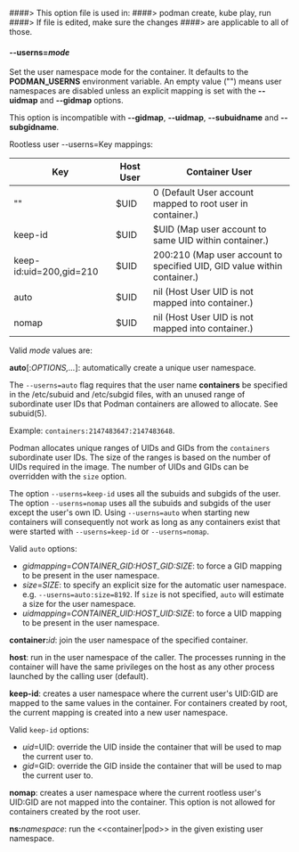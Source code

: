 ####> This option file is used in:
####> podman create, kube play, run
####> If file is edited, make sure the changes
####> are applicable to all of those.

#### **--userns**=_mode_

Set the user namespace mode for the container. It defaults to the **PODMAN_USERNS** environment variable. An empty value ("") means user namespaces are disabled unless an explicit mapping is set with the **--uidmap** and **--gidmap** options.

This option is incompatible with **--gidmap**, **--uidmap**, **--subuidname** and **--subgidname**.

Rootless user --userns=Key mappings:

| Key                     | Host User | Container User                                                           |
| ----------------------- | --------- | ------------------------------------------------------------------------ |
| ""                      | $UID      | 0 (Default User account mapped to root user in container.)               |
| keep-id                 | $UID      | $UID (Map user account to same UID within container.)                    |
| keep-id:uid=200,gid=210 | $UID      | 200:210 (Map user account to specified UID, GID value within container.) |
| auto                    | $UID      | nil (Host User UID is not mapped into container.)                        |
| nomap                   | $UID      | nil (Host User UID is not mapped into container.)                        |

Valid _mode_ values are:

**auto**[:_OPTIONS,..._]: automatically create a unique user namespace.

The `--userns=auto` flag requires that the user name **containers** be specified in the /etc/subuid and /etc/subgid files, with an unused range of subordinate user IDs that Podman containers are allowed to allocate. See subuid(5).

Example: `containers:2147483647:2147483648`.

Podman allocates unique ranges of UIDs and GIDs from the `containers` subordinate user IDs. The size of the ranges is based on the number of UIDs required in the image. The number of UIDs and GIDs can be overridden with the `size` option.

The option `--userns=keep-id` uses all the subuids and subgids of the user.
The option `--userns=nomap` uses all the subuids and subgids of the user except the user's own ID.
Using `--userns=auto` when starting new containers will consequently not work as long as any containers exist that were started with `--userns=keep-id` or `--userns=nomap`.

Valid `auto` options:

- _gidmapping_=_CONTAINER_GID:HOST_GID:SIZE_: to force a GID mapping to be present in the user namespace.
- _size_=_SIZE_: to specify an explicit size for the automatic user namespace. e.g. `--userns=auto:size=8192`. If `size` is not specified, `auto` will estimate a size for the user namespace.
- _uidmapping_=_CONTAINER_UID:HOST_UID:SIZE_: to force a UID mapping to be present in the user namespace.

**container:**_id_: join the user namespace of the specified container.

**host**: run in the user namespace of the caller. The processes running in the container will have the same privileges on the host as any other process launched by the calling user (default).

**keep-id**: creates a user namespace where the current user's UID:GID are mapped to the same values in the container. For containers created by root, the current mapping is created into a new user namespace.

Valid `keep-id` options:

- _uid_=UID: override the UID inside the container that will be used to map the current user to.
- _gid_=GID: override the GID inside the container that will be used to map the current user to.

**nomap**: creates a user namespace where the current rootless user's UID:GID are not mapped into the container. This option is not allowed for containers created by the root user.

**ns:**_namespace_: run the <<container|pod>> in the given existing user namespace.
